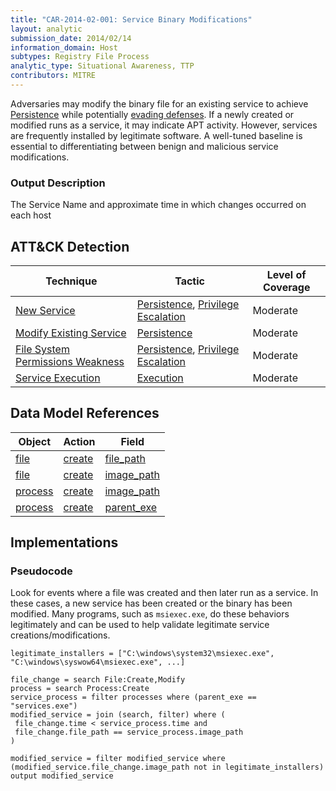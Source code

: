 ```yaml
---
title: "CAR-2014-02-001: Service Binary Modifications"
layout: analytic
submission_date: 2014/02/14
information_domain: Host
subtypes: Registry File Process
analytic_type: Situational Awareness, TTP
contributors: MITRE
---
```


Adversaries may modify the binary file for an existing service to achieve [Persistence](https://attack.mitre.org/tactics/TA0003) while potentially [evading defenses](https://attack.mitre.org/tactics/TA0005). If a newly created or modified runs as a service, it may indicate APT activity. However, services are frequently installed by legitimate software. A well-tuned baseline is essential to differentiating between benign and malicious service modifications.

### Output Description

The Service Name and approximate time in which changes occurred on each host

## ATT&CK Detection

|Technique |Tactic |Level of Coverage |
|---|---|---|
|[New Service](https://attack.mitre.org/techniques/T1050/)|[Persistence](https://attack.mitre.org/tactics/TA0003/), [Privilege Escalation](https://attack.mitre.org/tactics/TA0004/)|Moderate|
|[Modify Existing Service](https://attack.mitre.org/techniques/T1031/)|[Persistence](https://attack.mitre.org/tactics/TA0003/)|Moderate|
|[File System Permissions Weakness](https://attack.mitre.org/techniques/T1044/)|[Persistence](https://attack.mitre.org/tactics/TA0003/), [Privilege Escalation](https://attack.mitre.org/tactics/TA0004/)|Moderate|
|[Service Execution](https://attack.mitre.org/techniques/T1035/)|[Execution](https://attack.mitre.org/tactics/TA0002/)|Moderate|

## Data Model References

|Object|Action|Field|
|---|---|---|
|[file](/data_model/file) | [create](/data_model/file#create) | [file_path](/data_model/file#file_path) |
|[file](/data_model/file) | [create](/data_model/file#create) | [image_path](/data_model/file#image_path) |
|[process](/data_model/process) | [create](/data_model/process#create) | [image_path](/data_model/process#image_path) |
|[process](/data_model/process) | [create](/data_model/process#create) | [parent_exe](/data_model/process#parent_exe) |


## Implementations

### Pseudocode

Look for events where a file was created and then later run as a service. In these cases, a new service has been created or the binary has been modified. Many programs, such as `msiexec.exe`, do these behaviors legitimately and can be used to help validate legitimate service creations/modifications.


```
legitimate_installers = ["C:\windows\system32\msiexec.exe", "C:\windows\syswow64\msiexec.exe", ...]

file_change = search File:Create,Modify
process = search Process:Create
service_process = filter processes where (parent_exe == "services.exe")
modified_service = join (search, filter) where (
 file_change.time < service_process.time and 
 file_change.file_path == service_process.image_path
)

modified_service = filter modified_service where (modified_service.file_change.image_path not in legitimate_installers)
output modified_service
```



